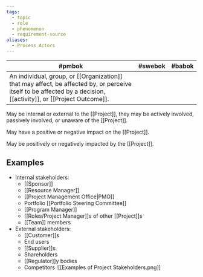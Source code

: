```yaml
---
tags:
  - topic
  - role
  - phenomenon
  - requirement-source
aliases:
  - Process Actors
---
```


| #pmbok                                                                                                                                                            | #swebok | #babok |
| ----------------------------------------------------------------------------------------------------------------------------------------------------------------- | ------- | ------ |
| An individual, group, or [[Organization]] that may affect, be affected by, or perceive itself to be affected by a decision, [[activity]], or [[Project Outcome]]. |         |        |
May be internal or external to the [[Project]], they may be actively involved, passively involved, or unaware of the [[Project]].

May have a positive or negative impact on the [[Project]].

May be positively or negatively impacted by the [[Project]].
## Examples
- Internal stakeholders:
	- [[Sponsor]]
	- [[Resource Manager]]
	- [[Project Management Office|PMO]]
	- Portfolio [[Portfolio Steering Committee]]
	- [[Program Manager]]
	- [[Roles/Project Manager]]s of other [[Project]]s
	- [[Team]] members
- External stakeholders:
	- [[Customer]]s
	- End users 
	- [[Supplier]]s
	- Shareholders
	- [[Regulator]]y bodies
	- Competitors
![[Examples of Project Stakeholders.png]]